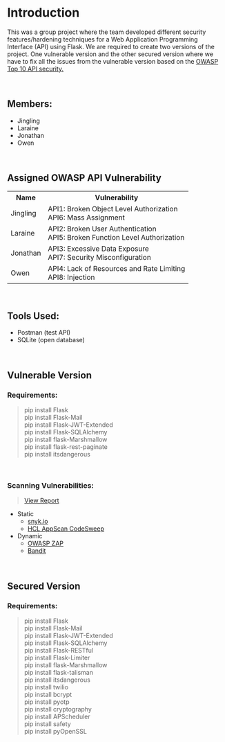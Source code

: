 # Introduction
This was a group project where the team developed different security features/hardening techniques for a Web Application Programming Interface (API) using Flask. We are required to create two versions of the project. One vulnerable version and the other secured version where we have to fix all the issues from the vulnerable version based on the [OWASP Top 10 API security.](https://owasp.org/www-project-api-security/)

&nbsp;
## Members:
- Jingling
- Laraine
- Jonathan
- Owen

&nbsp;
## Assigned OWASP API Vulnerability
<table>
  <tr>
    <th>Name</th>
    <th>Vulnerability</th>
  </tr>
  <tr>
    <td>Jingling</td>
    <td>API1: Broken Object Level Authorization <br/> API6: Mass Assignment</td>
  </tr>
  <tr>
    <td>Laraine</td>
    <td>API2: Broken User Authentication <br/> API5: Broken Function Level Authorization</td>
  </tr>
  <tr>
    <td>Jonathan</td>
    <td>API3: Excessive Data Exposure <br/> API7: Security Misconfiguration</td>
  </tr>
  <tr>
    <td>Owen</td>
    <td>API4: Lack of Resources and Rate Limiting <br/> API8: Injection</td>
  </tr>
</table>

&nbsp;
## Tools Used:
- Postman (test API)
- SQLite (open database)

&nbsp;
## Vulnerable Version
### Requirements:
> pip install Flask <br>
> pip install Flask-Mail <br>
> pip install Flask-JWT-Extended <br>
> pip install Flask-SQLAlchemy <br>
> pip install flask-Marshmallow <br>
> pip install flask-rest-paginate <br>
> pip install itsdangerous <br>

&nbsp;
### Scanning Vulnerabilities:
> [View Report](Vulnerable_Reports.md) <br/>
- Static
  - [snyk.io](https://snyk.io/)
  - [HCL AppScan CodeSweep](https://marketplace.visualstudio.com/items?itemName=HCLTechnologies.hclappscancodesweep)
- Dynamic
  - [OWASP ZAP](https://www.zaproxy.org/)
  - [Bandit](https://pypi.org/project/bandit/)

&nbsp;
## Secured Version
### Requirements:
> pip install Flask <br>
> pip install Flask-Mail <br>
> pip install Flask-JWT-Extended <br>
> pip install Flask-SQLAlchemy <br>
> pip install Flask-RESTful <br>
> pip install Flask-Limiter <br>
> pip install flask-Marshmallow <br>
> pip install flask-talisman <br>
> pip install itsdangerous <br>
> pip install twilio <br>
> pip install bcrypt <br>
> pip install pyotp <br>
> pip install cryptography <br>
> pip install APScheduler <br>
> pip install safety <br>
> pip install pyOpenSSL <br>
